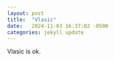 ```yaml
---
layout: post
title:  "Vlasic"
date:   2024-11-03 16:37:02 -0500
categories: jekyll update
---
```


Vlasic is ok.
